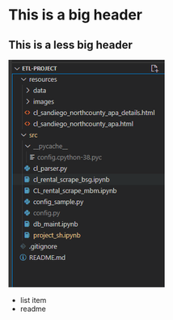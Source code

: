 # This is a big header

## This is a less big header
![File Name](images/fig1_example.png)

- list item
- readme